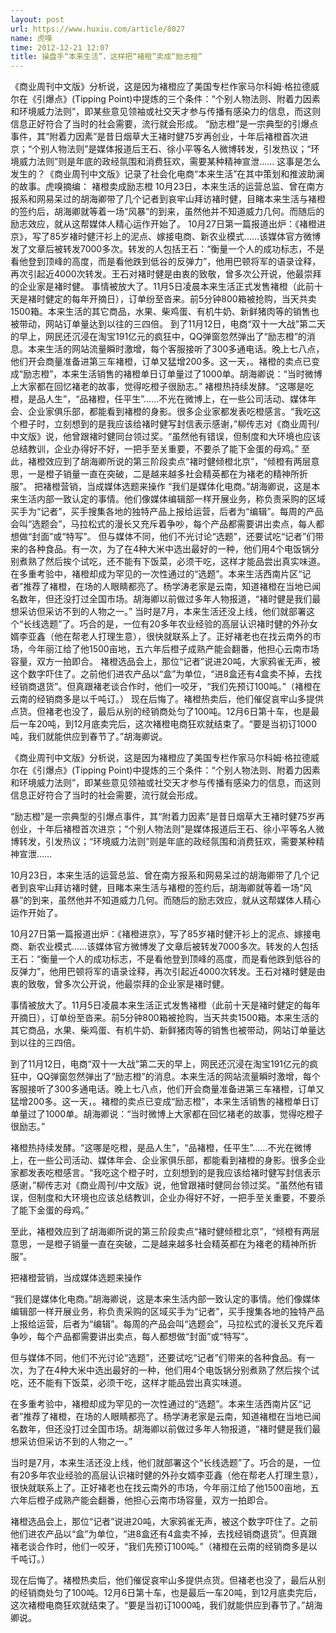 ```yaml
---
layout: post
url: https://www.huxiu.com/article/8027
name: 虎嗅
time: 2012-12-21 12:07
title: 操盘手“本来生活”，这样把“褚橙”卖成“励志橙”
---
```

《商业周刊中文版》分析说，这是因为褚橙应了美国专栏作家马尔科姆·格拉德威尔在《引爆点》(Tipping Point)中提炼的三个条件：“个别人物法则、附着力因素和环境威力法则”，即某些意见领袖或社交天才参与传播有感染力的信息，而这则信息正好符合了当时的社会需要，流行就会形成。 “励志橙”是一宗典型的引爆点事件，其“附着力因素”是昔日烟草大王褚时健75岁再创业，十年后褚橙首次进京；“个别人物法则”是媒体报道后王石、徐小平等名人微博转发，引发热议；“环境威力法则”则是年底的政经氛围和消费狂欢，需要某种精神宣泄…… 这事是怎么发生的？《商业周刊中文版》记录了社会化电商“本来生活”在其中策划和推波助澜的故事。虎嗅摘编： 褚橙卖成励志橙 10月23日，本来生活的运营总监、曾在南方报系和网易呆过的胡海卿带了几个记者到哀牢山拜访褚时健，目睹本来生活与褚橙的签约后，胡海卿就等着一场“风暴”的到来，虽然他并不知道威力几何。而随后的励志效应，就从这帮媒体人精心运作开始了。 10月27日第一篇报道出炉：《褚橙进京》，写了85岁褚时健汗衫上的泥点、嫁接电商、新农业模式……该媒体官方微博发了文章后被转发7000多次。转发的人包括王石：“衡量一个人的成功标志，不是看他登到顶峰的高度，而是看他跌到低谷的反弹力”，他用巴顿将军的语录诠释，再次引起近4000次转发。王石对褚时健是由衷的致敬，曾多次公开说，他最崇拜的企业家是褚时健。 事情被放大了。11月5日凌晨本来生活正式发售褚橙（此前十天是褚时健定的每年开摘日），订单纷至沓来。前5分钟800箱被抢购，当天共卖1500箱。本来生活的其它商品，水果、柴鸡蛋、有机牛奶、新鲜猪肉等的销售也被带动，网站订单量达到以往的三四倍。 到了11月12日，电商“双十一大战”第二天的早上，网民还沉浸在淘宝191亿元的疯狂中，QQ弹窗忽然弹出了“励志橙”的消息。本来生活的网站流量瞬时激增，每个客服接听了300多通电话。晚上七八点，他们开会商量准备进第三车褚橙，订单又猛增200多。这一天，。褚橙的卖点已变成“励志橙”，本来生活销售的褚橙单日订单量过了1000单。胡海卿说：“当时微博上大家都在回忆褚老的故事，觉得吃橙子很励志。” 褚橙热持续发酵。“这哪是吃橙，是品人生”，“品褚橙，任平生”……不光在微博上，在一些公司活动、媒体年会、企业家俱乐部，都能看到褚橙的身影。很多企业家都发表吃橙感言。“我吃这个橙子时，立刻想到的是我应该给褚时健写封信表示感谢，”柳传志对《商业周刊/中文版》说，他曾跟褚时健同台领过奖。“虽然他有错误，但制度和大环境也应该总结教训，企业办得好不好，一把手至关重要，不要杀了能下金蛋的母鸡。” 至此，褚橙效应到了胡海卿所说的第三阶段卖点“褚时健倾橙北京”，“倾橙有两层意思，一是橙子销量一直在突破，二是越来越多社会精英都在为褚老的精神所折服”。 把褚橙营销，当成媒体选题来操作 “我们是媒体化电商。”胡海卿说，这是本来生活内部一致认定的事情。他们像媒体编辑部一样开展业务，称负责采购的区域买手为“记者”，买手搜集各地的独特产品上报给运营，后者为“编辑”。每周的产品会叫“选题会”，马拉松式的漫长又充斥着争吵，每个产品都需要讲出卖点，每人都想做“封面”或“特写”。 但与媒体不同，他们不光讨论“选题”，还要试吃“记者”们带来的各种食品。有一次，为了在4种大米中选出最好的一种，他们用4个电饭锅分别煮熟了然后挨个试吃，还不能有下饭菜，必须干吃，这样才能品尝出真实味道。 在多重考验中，褚橙却成为罕见的一次性通过的“选题”。本来生活西南片区“记者”推荐了褚橙，在场的人眼睛都亮了。杨学涛老家是云南，知道褚橙在当地已闻名数年，但还没打过全国市场。胡海卿以前做过多年人物报道，“褚时健是我们最想采访但采访不到的人物之一。” 当时是7月，本来生活还没上线，他们就部署这个“长线选题”了。巧合的是，一位有20多年农业经验的高层认识褚时健的外孙女婿李亚鑫（他在帮老人打理生意），很快就联系上了。正好褚老也在找云南外的市场，今年丽江给了他1500亩地，五六年后橙子成熟产能会翻番，他担心云南市场容量，双方一拍即合。 褚橙选品会上，那位“记者”说进20吨，大家鸦雀无声，被这个数字吓住了。之前他们进农产品以“盒”为单位，“进8盒还有4盒卖不掉，去找经销商退货”。但真跟褚老谈合作时，他们一咬牙，“我们先预订100吨。”（褚橙在云南的经销商多是以千吨订。） 现在后悔了。褚橙热卖后，他们催促哀牢山多提供点货。但褚老也没了，最后从别的经销商处匀了100吨。12月6日第十车，也是最后一车20吨，到12月底卖完后，这次褚橙电商狂欢就结束了。“要是当初订1000吨，我们就能供应到春节了。”胡海卿说。

《商业周刊中文版》分析说，这是因为褚橙应了美国专栏作家马尔科姆·格拉德威尔在《引爆点》(Tipping Point)中提炼的三个条件：“个别人物法则、附着力因素和环境威力法则”，即某些意见领袖或社交天才参与传播有感染力的信息，而这则信息正好符合了当时的社会需要，流行就会形成。

“励志橙”是一宗典型的引爆点事件，其“附着力因素”是昔日烟草大王褚时健75岁再创业，十年后褚橙首次进京；“个别人物法则”是媒体报道后王石、徐小平等名人微博转发，引发热议；“环境威力法则”则是年底的政经氛围和消费狂欢，需要某种精神宣泄……

10月23日，本来生活的运营总监、曾在南方报系和网易呆过的胡海卿带了几个记者到哀牢山拜访褚时健，目睹本来生活与褚橙的签约后，胡海卿就等着一场“风暴”的到来，虽然他并不知道威力几何。而随后的励志效应，就从这帮媒体人精心运作开始了。

10月27日第一篇报道出炉：《褚橙进京》，写了85岁褚时健汗衫上的泥点、嫁接电商、新农业模式……该媒体官方微博发了文章后被转发7000多次。转发的人包括王石：“衡量一个人的成功标志，不是看他登到顶峰的高度，而是看他跌到低谷的反弹力”，他用巴顿将军的语录诠释，再次引起近4000次转发。王石对褚时健是由衷的致敬，曾多次公开说，他最崇拜的企业家是褚时健。

事情被放大了。11月5日凌晨本来生活正式发售褚橙（此前十天是褚时健定的每年开摘日），订单纷至沓来。前5分钟800箱被抢购，当天共卖1500箱。本来生活的其它商品，水果、柴鸡蛋、有机牛奶、新鲜猪肉等的销售也被带动，网站订单量达到以往的三四倍。

到了11月12日，电商“双十一大战”第二天的早上，网民还沉浸在淘宝191亿元的疯狂中，QQ弹窗忽然弹出了“励志橙”的消息。本来生活的网站流量瞬时激增，每个客服接听了300多通电话。晚上七八点，他们开会商量准备进第三车褚橙，订单又猛增200多。这一天，。褚橙的卖点已变成“励志橙”，本来生活销售的褚橙单日订单量过了1000单。胡海卿说：“当时微博上大家都在回忆褚老的故事，觉得吃橙子很励志。”

褚橙热持续发酵。“这哪是吃橙，是品人生”，“品褚橙，任平生”……不光在微博上，在一些公司活动、媒体年会、企业家俱乐部，都能看到褚橙的身影。很多企业家都发表吃橙感言。“我吃这个橙子时，立刻想到的是我应该给褚时健写封信表示感谢，”柳传志对《商业周刊/中文版》说，他曾跟褚时健同台领过奖。“虽然他有错误，但制度和大环境也应该总结教训，企业办得好不好，一把手至关重要，不要杀了能下金蛋的母鸡。”

至此，褚橙效应到了胡海卿所说的第三阶段卖点“褚时健倾橙北京”，“倾橙有两层意思，一是橙子销量一直在突破，二是越来越多社会精英都在为褚老的精神所折服”。

把褚橙营销，当成媒体选题来操作

“我们是媒体化电商。”胡海卿说，这是本来生活内部一致认定的事情。他们像媒体编辑部一样开展业务，称负责采购的区域买手为“记者”，买手搜集各地的独特产品上报给运营，后者为“编辑”。每周的产品会叫“选题会”，马拉松式的漫长又充斥着争吵，每个产品都需要讲出卖点，每人都想做“封面”或“特写”。

但与媒体不同，他们不光讨论“选题”，还要试吃“记者”们带来的各种食品。有一次，为了在4种大米中选出最好的一种，他们用4个电饭锅分别煮熟了然后挨个试吃，还不能有下饭菜，必须干吃，这样才能品尝出真实味道。

在多重考验中，褚橙却成为罕见的一次性通过的“选题”。本来生活西南片区“记者”推荐了褚橙，在场的人眼睛都亮了。杨学涛老家是云南，知道褚橙在当地已闻名数年，但还没打过全国市场。胡海卿以前做过多年人物报道，“褚时健是我们最想采访但采访不到的人物之一。”

当时是7月，本来生活还没上线，他们就部署这个“长线选题”了。巧合的是，一位有20多年农业经验的高层认识褚时健的外孙女婿李亚鑫（他在帮老人打理生意），很快就联系上了。正好褚老也在找云南外的市场，今年丽江给了他1500亩地，五六年后橙子成熟产能会翻番，他担心云南市场容量，双方一拍即合。

褚橙选品会上，那位“记者”说进20吨，大家鸦雀无声，被这个数字吓住了。之前他们进农产品以“盒”为单位，“进8盒还有4盒卖不掉，去找经销商退货”。但真跟褚老谈合作时，他们一咬牙，“我们先预订100吨。”（褚橙在云南的经销商多是以千吨订。）

现在后悔了。褚橙热卖后，他们催促哀牢山多提供点货。但褚老也没了，最后从别的经销商处匀了100吨。12月6日第十车，也是最后一车20吨，到12月底卖完后，这次褚橙电商狂欢就结束了。“要是当初订1000吨，我们就能供应到春节了。”胡海卿说。

